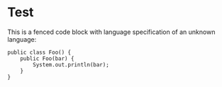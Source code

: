 # Test

This is a fenced code block with language specification of an unknown language:

```this-is-not-a-language
public class Foo() {
	public Foo(bar) {
		System.out.println(bar);
	}
}
```
